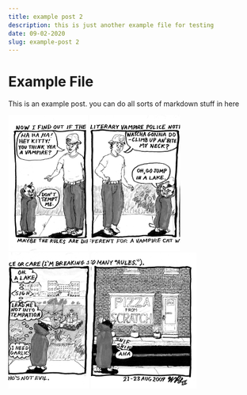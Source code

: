 ```yaml
---
title: example post 2
description: this is just another example file for testing
date: 09-02-2020
slug: example-post 2
---
```


# Example File

This is an example post. you can do all sorts of markdown stuff in here

![img1](content/example_post2/2009_08_24_r1p1_PfS-Vito1_1_.png)
![img1](content/example_post2/2009_08_24_r1p2_PfS-Vito1_2_.png)
![img1](content/example_post2/2009_08_24_r1p3_PfS-Vito1_3_.png)
![img1](content/example_post2/2009_08_24_r1p4_PfS-Vito1_4_.png)

